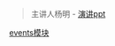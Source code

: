 > 主讲人杨明 - [演讲ppt](https://docs.google.com/presentation/d/19p_mAvetso1DhQcTQ16iLGriXIMTKoMtc6_nLMDjW74/edit#slide=id.p)

[events模块](https://github.com/Jmingzi/nodejs-learn/blob/master/%E5%9F%BA%E7%A1%80%E6%A8%A1%E5%9D%97/events.md)

